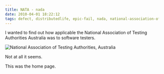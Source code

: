 ```yaml
---
title: NATA - nada
date: 2010-04-01 18:22:12
tags: defect, distributedlife, epic-fail, nada, national-association-of-testing-authorities-australia, ryan-boucher, rybo, software-testing, testing, testing, 
---
```

I wanted to find out how applicable the National Association of Testing Authorities Australia was to software testers.

![National Association of Testing Authorities, Australia](/images/nata.png)

Not at all it seems.

This was the home page.